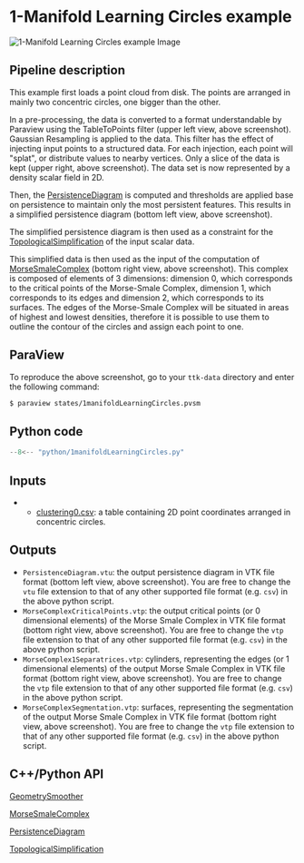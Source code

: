 # 1-Manifold Learning Circles example

![1-Manifold Learning Circles  example Image](https://topology-tool-kit.github.io/img/gallery/1manifoldLearningCircles.jpeg)

## Pipeline description


This example first loads a point cloud from disk. The points are arranged in mainly two concentric circles, one bigger than the other.

In a pre-processing, the data is converted to a format understandable by Paraview using the TableToPoints filter (upper left view, above screenshot). Gaussian Resampling is applied to the data. This filter has the effect of injecting input points to a structured data. For each injection, each point will "splat", or distribute values to nearby vertices. Only a slice of the data is kept (upper right, above screenshot). The data set is now represented by a density scalar field in 2D. 

Then, the [PersistenceDiagram](https://topology-tool-kit.github.io/doc/html/classttkPersistenceDiagram.html) is computed and thresholds are applied base on persistence to maintain only the most persistent features. This results in a simplified persistence diagram (bottom left view, above screenshot).

The simplified persistence diagram is then used as a constraint for the [TopologicalSimplification](https://topology-tool-kit.github.io/doc/html/classttkTopologicalSimplification.html) of the input scalar data.

This simplified data is then used as the input of the computation of [MorseSmaleComplex](https://topology-tool-kit.github.io/doc/html/classttk_1_1MorseSmaleComplex.html) (bottom right view, above screenshot). This complex is composed of elements of 3 dimensions: dimension 0, which corresponds to the critical points of the Morse-Smale Complex, dimension 1, which corresponds to its edges and dimension 2, which corresponds to its surfaces. The edges of the Morse-Smale Complex will be situated in areas of highest and lowest densities, therefore it is possible to use them to outline the contour of the circles and assign each point to one.

## ParaView
To reproduce the above screenshot, go to your `ttk-data`  directory and enter the following command:
``` bash
$ paraview states/1manifoldLearningCircles.pvsm
```

## Python code

``` python  linenums="1"
--8<-- "python/1manifoldLearningCircles.py"
```

## Inputs
- - [clustering0.csv](https://github.com/topology-tool-kit/ttk-data/raw/dev/clustering0.csv): a table containing 2D point coordinates arranged in concentric circles.

## Outputs
- `PersistenceDiagram.vtu`: the output persistence diagram in VTK file format (bottom left view, above screenshot). You are free to change the `vtu` file extension to that of any other supported file format (e.g. `csv`) in the above python script.
- `MorseComplexCriticalPoints.vtp`: the output critical points (or 0 dimensional elements) of the Morse Smale Complex in VTK file format (bottom right view, above screenshot). You are free to change the `vtp` file extension to that of any other supported file format (e.g. `csv`) in the above python script.
- `MorseComplex1Separatrices.vtp`: cylinders, representing the edges (or 1 dimensional elements) of the output Morse Smale Complex in VTK file format (bottom right view, above screenshot). You are free to change the `vtp` file extension to that of any other supported file format (e.g. `csv`) in the above python script.
- `MorseComplexSegmentation.vtp`: surfaces, representing the segmentation  of the output Morse Smale Complex in VTK file format (bottom right view, above screenshot). You are free to change the `vtp` file extension to that of any other supported file format (e.g. `csv`) in the above python script.

## C++/Python API

[GeometrySmoother](https://topology-tool-kit.github.io/doc/html/classttkGeometrySmoother.html)

[MorseSmaleComplex](https://topology-tool-kit.github.io/doc/html/classttk_1_1MorseSmaleComplex.html)

[PersistenceDiagram](https://topology-tool-kit.github.io/doc/html/classttkPersistenceDiagram.html)

[TopologicalSimplification](https://topology-tool-kit.github.io/doc/html/classttkTopologicalSimplification.html)
